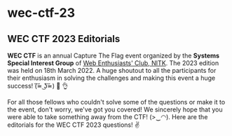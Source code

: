 # wec-ctf-23

## WEC CTF 2023 Editorials

**WEC CTF** is an annual Capture The Flag event organized by the **Systems Special Interest Group** of [Web Enthusiasts' Club, NITK](https://instagram.com/wecnitk). The 2023 edition was held on 18th March 2022. A huge shoutout to all the participants for their enthusiasm in solving the challenges and making this event a huge success! (͠≖ ͜ʖ͠≖) :star_struck: :ok_hand:

For all those fellows who couldn't solve some of the questions or make it to the event, don't worry, we've got you covered! We sincerely hope that you were able to take something away from the CTF! (>‿◠). Here are the editorials for the WEC CTF 2023 questions! :v:
